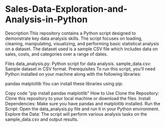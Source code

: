 # Sales-Data-Exploration-and-Analysis-in-Python
Description
This repository contains a Python script designed to demonstrate key data analysis skills. The script focuses on loading, cleaning, manipulating, visualizing, and performing basic statistical analysis on a dataset. The dataset used is a sample CSV file which includes data on sales, costs, and categories over a range of dates.

Files
data_analysis.py: Python script for data analysis.
sample_data.csv: Sample dataset in CSV format.
Prerequisites
To run this script, you'll need Python installed on your machine along with the following libraries:

pandas
matplotlib
You can install these libraries using pip:

Copy code
"pip install pandas matplotlib"
How to Use
Clone the Repository: Clone this repository to your local machine or download the files.
Install Dependencies: Make sure you have pandas and matplotlib installed.
Run the Script: Open the data_analysis.py file and run it in your Python environment.
Explore the Data: The script will perform various analysis tasks on the sample_data.csv and output results.
